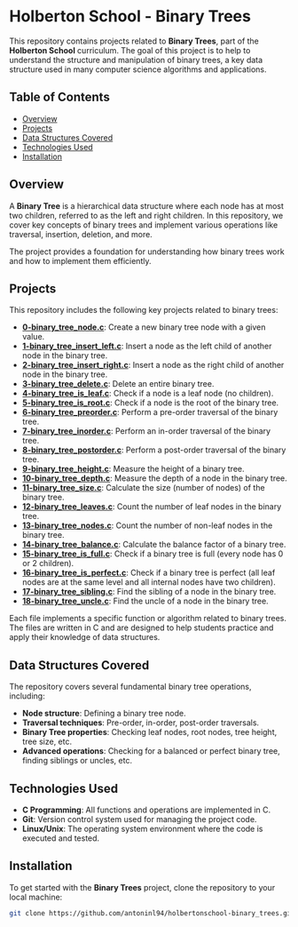 # Holberton School - Binary Trees

This repository contains projects related to **Binary Trees**, part of the **Holberton School** curriculum. The goal of this project is to help to understand the structure and manipulation of binary trees, a key data structure used in many computer science algorithms and applications.

## Table of Contents

- [Overview](#overview)
- [Projects](#projects)
- [Data Structures Covered](#data-structures-covered)
- [Technologies Used](#technologies-used)
- [Installation](#installation)

## Overview

A **Binary Tree** is a hierarchical data structure where each node has at most two children, referred to as the left and right children. In this repository, we cover key concepts of binary trees and implement various operations like traversal, insertion, deletion, and more.

The project provides a foundation for understanding how binary trees work and how to implement them efficiently.

## Projects

This repository includes the following key projects related to binary trees:

- **[0-binary_tree_node.c](./0-binary_tree_node.c)**: Create a new binary tree node with a given value.
- **[1-binary_tree_insert_left.c](./1-binary_tree_insert_left.c)**: Insert a node as the left child of another node in the binary tree.
- **[2-binary_tree_insert_right.c](./2-binary_tree_insert_right.c)**: Insert a node as the right child of another node in the binary tree.
- **[3-binary_tree_delete.c](./3-binary_tree_delete.c)**: Delete an entire binary tree.
- **[4-binary_tree_is_leaf.c](./4-binary_tree_is_leaf.c)**: Check if a node is a leaf node (no children).
- **[5-binary_tree_is_root.c](./5-binary_tree_is_root.c)**: Check if a node is the root of the binary tree.
- **[6-binary_tree_preorder.c](./6-binary_tree_preorder.c)**: Perform a pre-order traversal of the binary tree.
- **[7-binary_tree_inorder.c](./7-binary_tree_inorder.c)**: Perform an in-order traversal of the binary tree.
- **[8-binary_tree_postorder.c](./8-binary_tree_postorder.c)**: Perform a post-order traversal of the binary tree.
- **[9-binary_tree_height.c](./9-binary_tree_height.c)**: Measure the height of a binary tree.
- **[10-binary_tree_depth.c](./10-binary_tree_depth.c)**: Measure the depth of a node in the binary tree.
- **[11-binary_tree_size.c](./11-binary_tree_size.c)**: Calculate the size (number of nodes) of the binary tree.
- **[12-binary_tree_leaves.c](./12-binary_tree_leaves.c)**: Count the number of leaf nodes in the binary tree.
- **[13-binary_tree_nodes.c](./13-binary_tree_nodes.c)**: Count the number of non-leaf nodes in the binary tree.
- **[14-binary_tree_balance.c](./14-binary_tree_balance.c)**: Calculate the balance factor of a binary tree.
- **[15-binary_tree_is_full.c](./15-binary_tree_is_full.c)**: Check if a binary tree is full (every node has 0 or 2 children).
- **[16-binary_tree_is_perfect.c](./16-binary_tree_is_perfect.c)**: Check if a binary tree is perfect (all leaf nodes are at the same level and all internal nodes have two children).
- **[17-binary_tree_sibling.c](./17-binary_tree_sibling.c)**: Find the sibling of a node in the binary tree.
- **[18-binary_tree_uncle.c](./18-binary_tree_uncle.c)**: Find the uncle of a node in the binary tree.

Each file implements a specific function or algorithm related to binary trees. The files are written in C and are designed to help students practice and apply their knowledge of data structures.

## Data Structures Covered

The repository covers several fundamental binary tree operations, including:

- **Node structure**: Defining a binary tree node.
- **Traversal techniques**: Pre-order, in-order, post-order traversals.
- **Binary Tree properties**: Checking leaf nodes, root nodes, tree height, tree size, etc.
- **Advanced operations**: Checking for a balanced or perfect binary tree, finding siblings or uncles, etc.

## Technologies Used

- **C Programming**: All functions and operations are implemented in C.
- **Git**: Version control system used for managing the project code.
- **Linux/Unix**: The operating system environment where the code is executed and tested.

## Installation

To get started with the **Binary Trees** project, clone the repository to your local machine:

```bash
git clone https://github.com/antoninl94/holbertonschool-binary_trees.git
